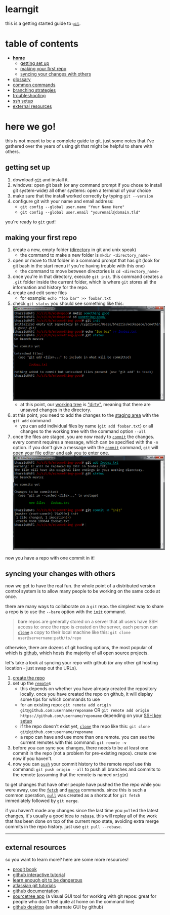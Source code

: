 # learngit

this is a getting started guide to [`git`](https://git-scm.com).

# table of contents

* **[home](README)**
    * [getting set up](#getting-set-up)
    * [making your first repo](#making-your-first-repo)
    * [syncing your changes with others](#syncing-your-changes-with-others)
* [glossary](glossary)
* [common commands](common_commands)
* [branching strategies](branching_strategies)
* [troubleshooting](troubleshooting)
* [ssh setup](ssh_setup)
* [external resources](#external-resources)




# here we go!

this is not meant to be a complete guide to git. just some notes that i've gathered over the years of using git that might be helpful to share with others.

## getting set up

1. download [`git`](https://git-scm.com) and install it.
1. windows: open git bash (or any command prompt if you chose to install git system-wide) all other systems: open a terminal of your choice
1. make sure that the install worked correctly by typing `git --version`
1. configure git with your name and email address:
    * `git config --global user.name "Your Name Here"`
    * `git config --global user.email "youremail@domain.tld"`

you're ready to `git` gud!


## making your first repo

1. create a new, empty folder ([directory](glossary#directory) in git and unix speak)
    * the command to make a new folder is `mkdir <directory_name>`
1. open or move to that folder in a command prompt that has git (look for git bash in the start menu if you're having trouble with this one)
    * the command to move between directories is `cd <directory_name>`
1. once you're in that directory, execute `git init`. this command creates a `.git` folder inside the current folder, which is where `git` stores all the information and history for the repo.
1. create and edit some files
    * for example: `echo "foo bar" >> foobar.txt`
1. check `git status` you should see something like this:
    ![status of new repo](screenshots/new-repo-status.png)
    * at this point, our [working tree](glossary#working-tree) is ["dirty"](glossary#dirty), meaning that there are unsaved changes in the directory.
1. at this point, you need to add the changes to the [staging area](glossary#staging-area) with the `git add` command
    * you can add individual files by name (`git add foobar.txt`) or all changes to the working tree with the command option `--all`
1. once the files are staged, you are now ready to [`commit`](common_commands#commit) the changes. every commit requires a message, which can be specified with the `-m` option. if you don't give a message with the [`commit`](common_commands#commit) command, `git` will open your file editor and ask you to enter one.
    ![add and commit changes](screenshots/add-and-commit.png)

now you have a repo with one commit in it!


## syncing your changes with others

now we get to have the real fun. the whole point of a distributed version control system is to allow many people to be working on the same code at once.

there are many ways to collaborate on a `git` repo. the simplest way to share a repo is to use the `--bare` option with the [`init`](common_commands#init) command.

> bare repos are generally stored on a server that all users have SSH access to: once the repo is created on the server, each person can [`clone`](common_commands#clone) a copy to their local machine like this: `git clone user@servername:path/to/repo`

otherwise, there are dozens of git hosting options, the most popular of which is [github](https://github.com), which hosts the majority of all open source projects.

let's take a look at syncing your repo with github (or any other git hosting location - just swap out the URLs).

1. [create the repo](https://github.com/new)
1. set up the [`remote`](glossary#remote)s
    * this depends on whether you have already created the repository locally. once you have created the repo on github, it will display some tips for which commands to use
    * for an existing repo: `git remote add origin git@github.com:username/reponame` OR `git remote add origin https://github.com/username/reponame` depending on your [SSH key setup](ssh_setup)
    * if the repo doesn't exist yet, [`clone`](common_commands#clone) the repo like this: `git clone git@github.com:username/reponame`
    * a repo can have and use more than one remote. you can see the current remotes with this command: `git remote -v`
1. before you can sync you changes, there needs to be at least one commit in the repo (not a problem for pre-existing repos). create one now if you haven't.
1. now you can [`push`](common_commands#push) your commit history to the remote repo! use this command: `git push origin --all` to push all branches and commits to the remote (assuming that the remote is named `origin`)

to get changes that have other people have pushed the the repo while you were away, use the [`fetch`](common_commands#fetch) and [`merge`](common_commands#merge) commands. since this is such a common operation, [`pull`](common_commands#pull) was created as a shortcut for `git fetch` immediately followed by `git merge`.

if you haven't made any changes since the last time you `pull`ed the latest changes, it's usually a good idea to [`rebase`](common_commands#pull). this will replay all of the work that has been done on top of the current repo state, avoiding extra merge commits in the repo history. just use `git pull --rebase`.



---

## external resources
so you want to learn more?
here are some more resources!

* [progit book](https://git-scm.com/book/en/v2)
* [github interactive tutorial](https://try.github.io)
* [learn enough git to be dangerous](https://www.learnenough.com/git-tutorial)
* [atlassian git tutorials](https://www.atlassian.com/git/tutorials)
* [github documentation](https://help.github.com)
* [sourcetree app](https://sourcetreeapp.com) (a visual GUI tool for working with git repos: great for people who don't feel quite at home on the command line)
* [github desktop](https://desktop.github.com) (an alternate GUI by github)



